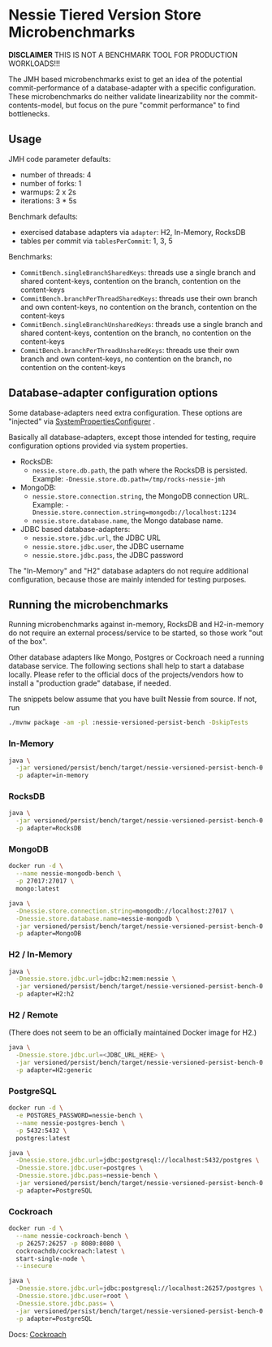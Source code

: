 # Nessie Tiered Version Store Microbenchmarks

**DISCLAIMER** THIS IS NOT A BENCHMARK TOOL FOR PRODUCTION WORKLOADS!!!

The JMH based microbenchmarks exist to get an idea of the potential commit-performance of a
database-adapter with a specific configuration. These microbenchmarks do neither validate
linearizability nor the commit-contents-model, but focus on the pure "commit performance" to find
bottlenecks.

## Usage

JMH code parameter defaults:

* number of threads: 4
* number of forks: 1
* warmups: 2 x 2s
* iterations: 3 * 5s

Benchmark defaults:

* exercised database adapters via `adapter`: H2, In-Memory, RocksDB
* tables per commit via `tablesPerCommit`: 1, 3, 5

Benchmarks:

* `CommitBench.singleBranchSharedKeys`: threads use a single branch and shared content-keys,
  contention on the branch, contention on the content-keys
* `CommitBench.branchPerThreadSharedKeys`: threads use their own branch and own content-keys, no
  contention on the branch, contention on the content-keys
* `CommitBench.singleBranchUnsharedKeys`: threads use a single branch and shared content-keys,
  contention on the branch, no contention on the content-keys
* `CommitBench.branchPerThreadUnsharedKeys`: threads use their own branch and own content-keys, no
  contention on the branch, no contention on the content-keys

## Database-adapter configuration options

Some database-adapters need extra configuration. These options are "injected" via
[SystemPropertiesConfigurer](../adapter/src/main/java/org/projectnessie/versioned/persist/adapter/SystemPropertiesConfigurer.java)
.

Basically all database-adapters, except those intended for testing, require configuration options
provided via system properties.

* RocksDB:
  * `nessie.store.db.path`, the path where the RocksDB is persisted.
    Example: `-Dnessie.store.db.path=/tmp/rocks-nessie-jmh`
* MongoDB:
  * `nessie.store.connection.string`, the MongoDB connection URL.
    Example: `-Dnessie.store.connection.string=mongodb://localhost:1234`
  * `nessie.store.database.name`, the Mongo database name.
* JDBC based database-adapters:
  * `nessie.store.jdbc.url`, the JDBC URL
  * `nessie.store.jdbc.user`, the JDBC username
  * `nessie.store.jdbc.pass`, the JDBC password

The "In-Memory" and "H2" database adapters do not require additional configuration, because those
are mainly intended for testing purposes.

## Running the microbenchmarks

Running microbenchmarks against in-memory, RocksDB and H2-in-memory do not require an external
process/service to be started, so those work "out of the box".

Other database adapters like Mongo, Postgres or Cockroach need a running database service. The
following sections shall help to start a database locally. Please refer to the official docs of the
projects/vendors how to install a "production grade" database, if needed.

The snippets below assume that you have built Nessie from source. If not, run
```bash
./mvnw package -am -pl :nessie-versioned-persist-bench -DskipTests
```

### In-Memory

```bash
java \
  -jar versioned/persist/bench/target/nessie-versioned-persist-bench-0.9.3-SNAPSHOT-jmh.jar \
  -p adapter=in-memory
```

### RocksDB

```bash
java \
  -jar versioned/persist/bench/target/nessie-versioned-persist-bench-0.9.3-SNAPSHOT-jmh.jar \
  -p adapter=RocksDB
```

### MongoDB

```bash
docker run -d \
  --name nessie-mongodb-bench \
  -p 27017:27017 \
  mongo:latest

java \
  -Dnessie.store.connection.string=mongodb://localhost:27017 \
  -Dnessie.store.database.name=nessie-mongodb \
  -jar versioned/persist/bench/target/nessie-versioned-persist-bench-0.9.3-SNAPSHOT-jmh.jar \
  -p adapter=MongoDB
```

### H2 / In-Memory

```bash
java \
  -Dnessie.store.jdbc.url=jdbc:h2:mem:nessie \
  -jar versioned/persist/bench/target/nessie-versioned-persist-bench-0.9.3-SNAPSHOT-jmh.jar \
  -p adapter=H2:h2
```

### H2 / Remote

(There does not seem to be an officially maintained Docker image for H2.)

```bash
java \
  -Dnessie.store.jdbc.url=<JDBC_URL_HERE> \
  -jar versioned/persist/bench/target/nessie-versioned-persist-bench-0.9.3-SNAPSHOT-jmh.jar \
  -p adapter=H2:generic
```

### PostgreSQL

```bash
docker run -d \
  -e POSTGRES_PASSWORD=nessie-bench \
  --name nessie-postgres-bench \
  -p 5432:5432 \
  postgres:latest

java \
  -Dnessie.store.jdbc.url=jdbc:postgresql://localhost:5432/postgres \
  -Dnessie.store.jdbc.user=postgres \
  -Dnessie.store.jdbc.pass=nessie-bench \
  -jar versioned/persist/bench/target/nessie-versioned-persist-bench-0.9.3-SNAPSHOT-jmh.jar \
  -p adapter=PostgreSQL
```

### Cockroach

```bash
docker run -d \
  --name nessie-cockroach-bench \
  -p 26257:26257 -p 8080:8080 \
  cockroachdb/cockroach:latest \
  start-single-node \
  --insecure

java \
  -Dnessie.store.jdbc.url=jdbc:postgresql://localhost:26257/postgres \
  -Dnessie.store.jdbc.user=root \
  -Dnessie.store.jdbc.pass= \
  -jar versioned/persist/bench/target/nessie-versioned-persist-bench-0.9.3-SNAPSHOT-jmh.jar \
  -p adapter=PostgreSQL
```

Docs: [Cockroach](https://www.cockroachlabs.com/docs/stable/start-a-local-cluster-in-docker-linux.html)
